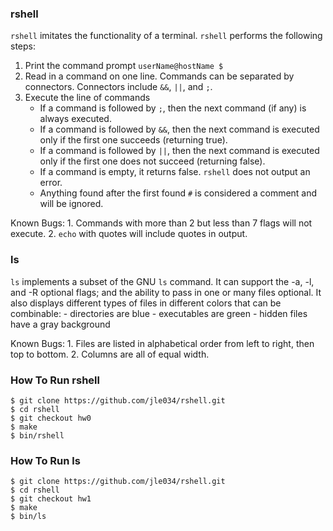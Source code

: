 ### rshell
`rshell` imitates the functionality of a terminal. `rshell` performs the following steps:

1. Print the command prompt
	`userName@hostName $` 
2. Read in a command on one line. Commands can be separated by connectors.
Connectors include `&&`, `||`, and `;`.
3. Execute the line of commands
	- If a command is followed by `;`, then the next command (if any) is always executed.
	- If a command is followed by `&&`, then the next command is executed only if the first one succeeds (returning true).
	- If a command is followed by `||`, then the next command is executed only if the first one does not succeed (returning false).
	- If a command is empty, it returns false. `rshell` does not output an error. 
	- Anything found after the first found `#` is considered a comment and will be ignored. 

Known Bugs:
	1. Commands with more than 2 but less than 7 flags will not execute.
	2. `echo` with quotes will include quotes in output.

### ls
`ls` implements a subset of the GNU `ls` command. 
It can support the -a, -l, and -R optional flags; and the ability to pass in one or many files optional. 
It also displays different types of files in different colors that can be combinable:
	- directories are blue
	- executables are green
	- hidden files have a gray background

Known Bugs: 
	1. Files are listed in alphabetical order from left to right, then top to bottom.
	2. Columns are all of equal width.
	

### How To Run rshell
```
$ git clone https://github.com/jle034/rshell.git
$ cd rshell
$ git checkout hw0
$ make
$ bin/rshell
```

### How To Run ls
```
$ git clone https://github.com/jle034/rshell.git
$ cd rshell
$ git checkout hw1
$ make
$ bin/ls
```
